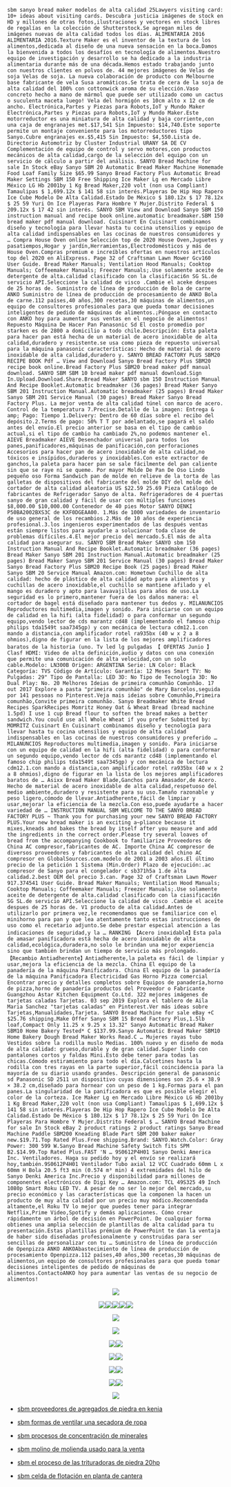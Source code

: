
```
sbm sanyo bread maker modelos de alta calidad 25Lawyers visiting card: 10+ ideas about visiting cards. Descubra justicia imágenes de stock en HD y millones de otras fotos,ilustraciones y vectores en stock libres de regalías en la colección de Shutterstock.Se agregan miles de imágenes nuevas de alta calidad todos los días. ALIMENTARIA 2016 ALIMENTARIA 2016.Texture Maker es el inventor de la textura de los alimentos,dedicada al diseño de una nueva sensación en la boca.Damos la bienvenida a todos los desafíos en tecnología de alimentos.Nuestro equipo de investigación y desarrollo se ha dedicado a la industria alimentaria durante más de una década.Hemos estado trabajando junto con nuestros clientes en polvos de. 44 mejores imágenes de Velas de soja Velas de soja. La nueva colaboración de producto con Melbourne base fabricante de vela Susa aromáticos.Se trata de cera de la soja de alta calidad del 100% con cottonwick aroma de su elección.Vaso concreto hecho a mano de mármol que puede ser utilizado como un cactus o suculenta maceta luego! Vela del hormigón es 10cm alto x 12 cm de ancho. Electrónica,Partes y Piezas para Robots,IoT y Mundo Maker Electrónica,Partes y Piezas para Robots,IoT y Mundo Maker.Este motorreductor es una miniatura de alta calidad y baja corriente,con una caja de engranajes met.$17,541 Sin Impuesto: $14,740.Este soporte permite un montaje conveniente para los motorreductores tipo Sanyo.Cubre engranajes ex.$5,415 Sin Impuesto: $4,550.Lista de. Directorio Automotriz by Cluster Industrial URANY SA DE CV Complementación de equipo de control y servo motores,con productos mecánicos de alta calidad,cargo de la selección del equipo con un servicio de cálculo a partir del análisis. SANYO Bread Machine for sale In Stock eBay Sanyo SBM 20 Automatic Bread Maker Machine Homemade Food Loaf Family Size $65.99 Sanyo Bread Factory Plus Automatic Bread Maker Settings SBM 150 Free Shipping Ice Maker Lg en Mercado Libre México LG Hb 2001by 1 Kg Bread Maker,220 volt (non usa Compliant) Tamaulipas $ 1,699.12x $ 141 58 sin interés.Playeras De Hip Hop Rapero Ice Cube Modelo De Alta Calidad.Estado De México $ 180.12x $ 17 78.12x $ 25 59 Yuri On Ice Playeras Para Hombre Y Mujer.Distrito Federal $ 209.12x $ 17 42 sin interés. SANYO SBM View and Download Sanyo SBM 150 instruction manual and recipe book online.automatic breadmaker.SBM 150 bread maker pdf manual download. Cuisinart En Cuisinart combinamos diseño y tecnología para llevar hasta tu cocina utensilios y equipo de alta calidad indispensables en las cocinas de nuestros consumidores y … Compra House Oven online Selección top de 2020 House Oven,Juguetes y pasatiempos,Hogar y jardín,Herramientas,Electrodomésticos y más de House Oven.Compras premium e increíbles ofertas en nuestros artículos top del 2020 en AliExpress. Page 32 of Craftsman Lawn Mower Gcv160 User Guide. Bread Maker Manuals; Ventilation Hood Manuals; Cooktop Manuals; Coffeemaker Manuals; Freezer Manuals;.Use solamente aceite de detergente de alta.calidad clasificado con la clasificaci6n SG SL.de servicio API.Seleccione la calidad de visco .Cambie el aceke despues de 25 horas de. Suministro de línea de producción de Bola de carne ANKO Suministro de línea de producción de procesamiento de ANKO Bola de carne.112 países,40 años,300 recetas,30 máquinas de alimentos,un equipo de consultores profesionales para que pueda tomar decisiones inteligentes de pedido de máquinas de alimentos.¡Póngase en contacto con ANKO hoy para aumentar sus ventas en el negocio de alimentos! Repuesto Máquina De Hacer Pan Panasonic Sd El costo promedio por starken es de 2800 a domicilio a todo chile.Descripción: Esta paleta para hacer pan está hecha de un material de acero inoxidable de alta calidad,duradero y resistente.se usa como pieza de repuesto universal para la máquina panasonic características: Hecho de material de acero inoxidable de alta calidad,duradero y. SANYO BREAD FACTORY PLUS SBM20 RECIPE BOOK Pdf … View and Download Sanyo Bread Factory Plus SBM20 recipe book online.Bread Factory Plus SBM20 bread maker pdf manual download. SANYO SBM SBM 10 bread maker pdf manual download.Sign In.Upload.Download.Share.Bread Maker SANYO sbm 150 Instruction Manual And Recipe Booklet.Automatic breadmaker (36 pages) Bread Maker Sanyo SBM 201 Instruction Manual.Automatic breadmaker (25 pages) Bread Maker Sanyo SBM 201 Service Manual (30 pages) Bread Maker Sanyo Bread Factory Plus. La mejor venta de alta calidad túnel con marco de acero. Control de la temperatura 7.Precise.Detalle de la imagen: Entrega & amp; Pago: Tiempo 1.Delivery: Dentro de 60 días sobre el recibo del depósito.2.Terms de pago: 50% T T por adelantado,se pagará el saldo antes del envío.El precio anterior se basa en el tipo de cambio actual,si el tipo de cambio ha cambiado 2%,no podemos mantener el. AIEVE Breadmaker AIEVE Desenchador universal para todos los panes,panificadores,máquinas de panificación,con perforaciones Accesorios para hacer pan de acero inoxidable de alta calidad,no tóxicos e insípidos,duraderos y inoxidables.Con este extractor de ganchos,la paleta para hacer pan se sale fácilmente del pan caliente sin que se raye ni se queme. Por mayor Molde De Pan De Oso Lindo pequeño oso Forma Sandwich pan de molde en relieve de la torta de las galletas de dispositivos del fabricante del molde DIY del molde del cortador de alta calidad aleatoria US $22.59 25.69 Pieza Catálogo de fabricantes de Refrigerador Sanyo de alta. Refrigeradores de 4 puertas sanyo de gran calidad y fácil de usar con múltiples funciones $8,000.00 $10,000.00 Contenedor de 40 pies Motor SANYO DENKI P50BA2002BXS3C de KXF0DGEAA00. 1.Más de 1000 variedades de inventario de uso general de los recambios.2.Más de 10 años de experiencia profesional.3.los ingenieros experimentados de las después ventas están siempre listos para ayudarle a solucionar toda clase de problemas difíciles.4.El mejor precio del mercado.5.El más de alta calidad para asegurar su. SANYO SBM Bread Maker SANYO sbm 150 Instruction Manual And Recipe Booklet.Automatic breadmaker (36 pages) Bread Maker Sanyo SBM 201 Instruction Manual.Automatic breadmaker (25 pages) Bread Maker Sanyo SBM 201 Service Manual (30 pages) Bread Maker Sanyo Bread Factory Plus SBM20 Recipe Book (25 pages) Bread Maker Sanyo SBM 20 Service Manual Amazon.com: Hometown Cuchillo de alta calidad: hecho de plástico de alta calidad apto para alimentos y cuchillas de acero inoxidable,el cuchillo se mantiene afilado y el mango es duradero y apto para lavavajillas para años de uso.La seguridad es lo primero,mantener fuera de los daños manera: el cortador de bagel está diseñado para mantener tus dedos y. MILANUNCIOS Reproductores multimedia,imagen y sonido. Para iniciarse con un equipo de calidad en la hifi (alta fidelidad) o para conformar un segundo equipo,vendo lector de cds marantz cd48 (implementando el famoso chip philips tda1549t saa7345gp) y con mecánica de lectura cdm12.1.con mando a distancia,con amplificador rotel ra935bx (40 w x 2 a 8 ohmios),digno de figurar en la lista de los mejores amplificadores baratos de la historia (uno. Tv led lg pulgadas 【 OFERTAS Junio 】 Clasf HDMI: Video de alta definición,audio y datos con una conexión que permite una comunicación de alta velocidad,con un solo cable.Modelo: LN300B Origen: ARGENTINA Serie: LN Color: Black Categoría: TVS Código de Artículo: Garantía: 12 Meses Smart TV: No Pulgadas: 29" Tipo de Pantalla: LED 3D: No Tipo de Tecnología 3D: No Dual Play: No. 20 Melhores Ideias de primeira comunhão Comunhão. 17 out 2017 Explore a pasta "primeira comunhão" de Mary Barcelos,seguida por 141 pessoas no Pinterest.Veja mais ideias sobre Comunhão,Primeira comunhão,Convite primeira comunhão. Sanyo Breadmaker White Bread Recipes SparkRecipes Momritz Honey Oat & Wheat Bread (bread machine 1.5pd) I use 1 cup Bread flour to soften the bread makes a better sandwich.You could use all Whole Wheat if you prefer Submitted by: MOMRITZ Cuisinart En Cuisinart combinamos diseño y tecnología para llevar hasta tu cocina utensilios y equipo de alta calidad indispensables en las cocinas de nuestros consumidores y preferido … MILANUNCIOS Reproductores multimedia,imagen y sonido. Para iniciarse con un equipo de calidad en la hifi (alta fidelidad) o para conformar un segundo equipo,vendo lector de cds marantz cd48 (implementando el famoso chip philips tda1549t saa7345gp) y con mecánica de lectura cdm12.1.con mando a distancia,con amplificador rotel ra935bx (40 w x 2 a 8 ohmios),digno de figurar en la lista de los mejores amplificadores baratos de … Asixx Bread Maker Blade,Ganchos para Amasador,de Acero. Hecho de material de acero inoxidable de alta calidad,respetuoso del medio ambiente,duradero y resistente para su uso.Tamaño razonable y peso ligero,cómodo de llevar.Antiadherente,fácil de limpiar y usar,mejorar la eficiencia de la mezcla.Con eso,puede ayudarte a hacer variedad de … INSTRUCTION MANUAL SBM WELCOME TO THE SANYO BREAD FACTORY PLUS ~ Thank you for purchasing your new SANYO BREAD FACTORY PLUS.Your new bread maker is an exciting a~pliance because it mixes,kneads and bakes the bread by itself after you measure and add the ingredients in the correct order.Please try several loaves of bread from the accompanying Cookbook to familiarize Proveedores de China AC compresor,fabricantes de AC. Importe China AC compresor de diversos proveedores y fabricantes de alta calidad del chino AC compresor en GlobalSources.com.modelo de 2001 a 2003 años.El último precio de la petición 1 Sistema (Min.Order) Plazo de ejecución:.ac compresor de Sanyo para el congelador c sb371h5a 1.de alta calidad.2.best OEM del precio 3.can. Page 32 of Craftsman Lawn Mower 917.374541 User Guide. Bread Maker Manuals; Ventilation Hood Manuals; Cooktop Manuals; Coffeemaker Manuals; Freezer Manuals;.Use solamente aceite de detergente de alta.calidad clasificado con la ciasificaci6n SG SL.de servicio API.Seleccione la calidad de visco .Cambie el aceite despues de 25 horas de. V1 producto de alta calidad.Antes de utilizarlo por primera vez,le recomendamos que se familiarice con el minihorno para pan y que lea atentamente tanto estas instrucciones de uso como el recetario adjunto.Se debe prestar especial atención a las indicaciones de seguridad,y la … RANKING 【Acero inoxidable】Esta pala de amasar panificadora está hecha de acero inoxidable de alta calidad,ecológica,duradera,no solo le brindan una mejor experiencia sino que también brindan un tiempo de servicio más prolongado.【Recambio Antiadherente】Antiadherente,la paleta es fácil de limpiar y usar,mejora la eficiencia de la mezcla. China El equipo de la panadería de la máquina Panificadora. China El equipo de la panadería de la máquina Panificadora Electricidad Gas Horno Pizza comercial Encontrar precio y detalles completos sobre Equipos de panadería,horno de pizza,horno de panadería productos del Proveedor o Fabricante Guangzhou Astar Kitchen Equipment Co.Ltd. 322 mejores imágenes de tarjetas caladas Tarjetas. 03 sep 2019 Explora el tablero de Aila Maria Sanchez "tarjetas caladas" en Pinterest.Ver más ideas sobre Tarjetas,Manualidades,Tarjeta. SANYO Bread Machine for sale eBay +C $25.76 shipping.Make Offer Sanyo SBM 15 Bread Factory Plus,1.5lb loaf,Compact Only 11.25 x 9.25 x 13.32" Sanyo Automatic Bread Maker SBM10 Home Bakery Tested* C $137.99.Sanyo Automatic Bread Maker SBM10 Home Bakery Dough Bread Maker Works Read.C … Mujeres rayas tubo Vestidos sobre la rodilla muslo Medias. 100% nuevo y en diseño de moda de alta calidad: grueso,durable y de gran calidad.Super lindo con pantalones cortos y faldas Mini.Esto debe tener para todas las chicas.Cómodo estiramiento para todo el día.Calcetines hasta la rodilla con tres rayas en la parte superior,fácil coincidencia para la mayoría de su diario usando grandes. Descripción general de panasonic sd Panasonic SD 2511 un dispositivo cuyas dimensiones son 25.6 × 38.9 × 38.2 cm,diseñado para hornear con un peso de 1 kg.Formas para el pan panes.La singularidad de la panificadora es que es posible elegir el color de la corteza. Ice Maker Lg en Mercado Libre México LG Hb 2001by 1 Kg Bread Maker,220 volt (non usa Compliant) Tamaulipas $ 1,699.12x $ 141 58 sin interés.Playeras De Hip Hop Rapero Ice Cube Modelo De Alta Calidad.Estado De México $ 180.12x $ 17 78.12x $ 25 59 Yuri On Ice Playeras Para Hombre Y Mujer.Distrito Federal $ … SANYO Bread Machine for sale In Stock eBay 2 product ratings 2 product ratings Sanyo Bread Machine Paddle SBM200 Kneading Blade Part SBM 200 baker maker new.$19.71.Top Rated Plus.Free shipping.Brand: SANYO.Watch.Color: Gray Power: 300 599 W.Sanyo Bread Machine Safety Switch fits SPM B2.$14.99.Top Rated Plus.FAST 'N … 9S0612P4H01 Sanyo Denki America Inc. Ventiladores. Haga su pedido hoy y el envío se realizará hoy,también.9S0612P4H01 Ventilador Tubo axial 12 VCC Cuadrado 60mm L x 60mm H Bola 20.5 ft3 min (0.574 m³ min) 4 extremidades del hilo de Sanyo Denki America Inc.Precio y disponibilidad para millones de componentes electrónicos de Digi Key … Amazon.com: TCL 49S325 49 Inch 1080p Smart Roku LED TV. A pesar de no ser lo mejor del mercado,su precio económico y las características que la componen la hacen un producto de muy alta calidad por un precio muy módico.Recomendada altamente,el Roku TV lo mejor que puedes tener para integrar Netflix,Prime Video,Spotify y demás aplicaciones. Cómo crear rápidamente un árbol de decisión en PowerPoint. De cualquier forma obtienes una amplia selección de plantillas de alta calidad para tu presentación.Estas plantillas prémium de PowerPoint te dan la ventaja de haber sido diseñadas profesionalmente y construidas para ser sencillas de personalizar con tu … Suministro de línea de producción de Openpizza ANKO ANKOAbastecimiento de línea de producción de procesamiento Openpizza.112 países,40 años,300 recetas,30 máquinas de alimentos,un equipo de consultores profesionales para que pueda tomar decisiones inteligentes de pedido de máquinas de alimentos.ContactoANKO hoy para aumentar las ventas de su negocio de alimentos! 
```

<div align="center">

<a href="https://es-crusher.shibang-china.com/github&k=sbm+sanyo+bread+maker+modelos+de+alta+calidad+25"><img src="https://static.shibang-china.com/es/crusher/logo.jpg"></a>

<a href="https://es-crusher.shibang-china.com/github&k=sbm+sanyo+bread+maker+modelos+de+alta+calidad+25"><img src="https://static.shibang-china.com/es/crusher/index.jpg"></a><a href="https://es-crusher.shibang-china.com/material.htmlgithub&k=sbm+sanyo+bread+maker+modelos+de+alta+calidad+25"><img src="https://static.shibang-china.com/es/crusher/material.jpg"></a><a href="https://es-crusher.shibang-china.com/application.htmlgithub&k=sbm+sanyo+bread+maker+modelos+de+alta+calidad+25"><img src="https://static.shibang-china.com/es/crusher/application.jpg"></a><a href="https://es-crusher.shibang-china.com/aboutus.htmlgithub&k=sbm+sanyo+bread+maker+modelos+de+alta+calidad+25"><img src="https://static.shibang-china.com/es/crusher/aboutus.jpg"></a><a href="https://es-crusher.shibang-china.com/contact.htmlgithub&k=sbm+sanyo+bread+maker+modelos+de+alta+calidad+25"><img src="https://static.shibang-china.com/es/crusher/contact.jpg"></a>

<a href="https://es-crusher.shibang-china.com/github&k=sbm+sanyo+bread+maker+modelos+de+alta+calidad+25"><img src="https://static.shibang-china.com/es/crusher/banner.jpg"></a>

<a href="https://swt.shibang-china.com/github&k=sbm+sanyo+bread+maker+modelos+de+alta+calidad+25"><img src="https://static.shibang-china.com/es/crusher/text.jpg"></a>

<a href="https://swt.shibang-china.com/github&k=sbm+sanyo+bread+maker+modelos+de+alta+calidad+25"><img src="https://static.shibang-china.com/es/crusher/chat.jpg"></a><a href="https://es-crusher.shibang-china.com/contact.htmlgithub&k=sbm+sanyo+bread+maker+modelos+de+alta+calidad+25"><img src="https://static.shibang-china.com/es/crusher/message.jpg"></a>

<a href="https://es-crusher.shibang-china.com/products/pe.htmlgithub&k=sbm+sanyo+bread+maker+modelos+de+alta+calidad+25"><img src="https://static.shibang-china.com/es/crusher/pe.jpg"></a><a href="https://es-crusher.shibang-china.com/products/pf.htmlgithub&k=sbm+sanyo+bread+maker+modelos+de+alta+calidad+25"><img src="https://static.shibang-china.com/es/crusher/pf.jpg"></a>

<a href="https://es-crusher.shibang-china.com/products/hpt.htmlgithub&k=sbm+sanyo+bread+maker+modelos+de+alta+calidad+25"><img src="https://static.shibang-china.com/es/crusher/hpt.jpg"></a><a href="https://es-crusher.shibang-china.com/products/vsi.htmlgithub&k=sbm+sanyo+bread+maker+modelos+de+alta+calidad+25"><img src="https://static.shibang-china.com/es/crusher/vsi.jpg"></a>

<a href="https://es-crusher.shibang-china.com/products/klv.htmlgithub&k=sbm+sanyo+bread+maker+modelos+de+alta+calidad+25"><img src="https://static.shibang-china.com/es/crusher/klv.jpg"></a><a href="https://es-crusher.shibang-china.com/products/portable.htmlgithub&k=sbm+sanyo+bread+maker+modelos+de+alta+calidad+25"><img src="https://static.shibang-china.com/es/crusher/portable.jpg"></a>

<a href="https://swt.shibang-china.com/github&k=sbm+sanyo+bread+maker+modelos+de+alta+calidad+25"><img src="https://static.shibang-china.com/es/crusher/case.jpg"></a>

</div>


* [sbm proveedores de agregados de piedra en kenia](sbm%20proveedores%20de%20agregados%20de%20piedra%20en%20kenia.md)

* [sbm formas de ventilar una secadora de ropa](sbm%20formas%20de%20ventilar%20una%20secadora%20de%20ropa.md)

* [sbm procesos de concentración de minerales](sbm%20procesos%20de%20concentraci%C3%B3n%20de%20minerales.md)

* [sbm molino de molienda usado para la venta](sbm%20molino%20de%20molienda%20usado%20para%20la%20venta.md)

* [sbm el proceso de las trituradoras de piedra 20hp](sbm%20el%20proceso%20de%20las%20trituradoras%20de%20piedra%2020hp.md)

* [sbm celda de flotación en planta de cantera](sbm%20celda%20de%20flotaci%C3%B3n%20en%20planta%20de%20cantera.md)